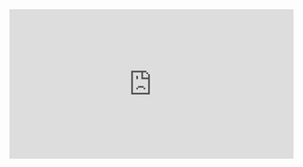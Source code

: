 <iframe height="265" style="width: 100%;" scrolling="no" title="AdminPageFlex" src="https://codepen.io/robsonandradev/embed/dyXBGVm?height=265&theme-id=dark&default-tab=html,result" frameborder="no" loading="lazy" allowtransparency="true" allowfullscreen="true">
  See the Pen <a href='https://codepen.io/robsonandradev/pen/dyXBGVm'>AdminPageFlex</a> by Robson Andrade
  (<a href='https://codepen.io/robsonandradev'>@robsonandradev</a>) on <a href='https://codepen.io'>CodePen</a>.
</iframe>
